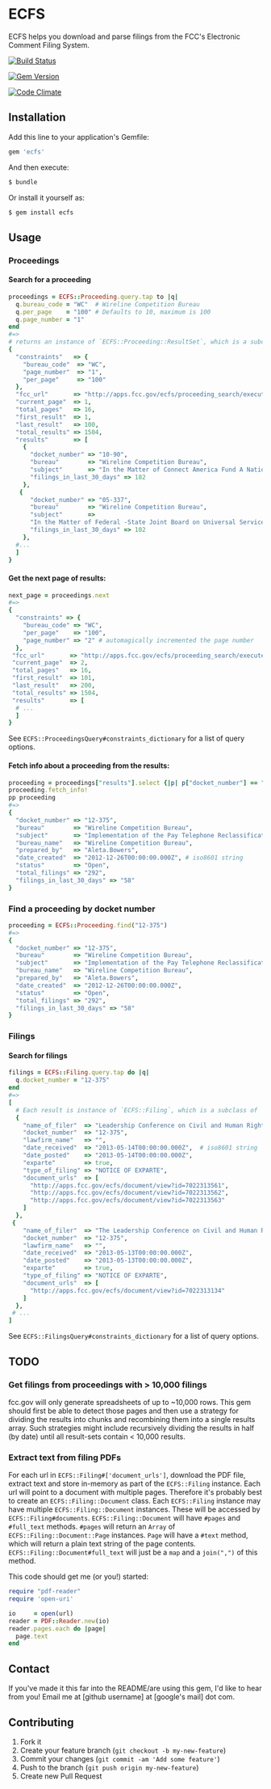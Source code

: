 # ECFS

ECFS helps you download and parse filings from the FCC's Electronic Comment Filing System.

[![Build Status](https://travis-ci.org/adelevie/ecfs.png?branch=master)](https://travis-ci.org/adelevie/ecfs)

[![Gem Version](https://badge.fury.io/rb/ecfs.png)](http://badge.fury.io/rb/ecfs)

[![Code Climate](https://codeclimate.com/github/adelevie/ecfs.png)](https://codeclimate.com/github/adelevie/ecfs)

## Installation

Add this line to your application's Gemfile:

```ruby
gem 'ecfs'
```

And then execute:

```sh
$ bundle
```

Or install it yourself as:

```sh
$ gem install ecfs
```

## Usage

### Proceedings

#### Search for a proceeding

```ruby
proceedings = ECFS::Proceeding.query.tap to |q|
  q.bureau_code = "WC"  # Wireline Competition Bureau
  q.per_page    = "100" # Defaults to 10, maximum is 100
  q.page_number = "1"
end
#=>
# returns an instance of `ECFS::Proceeding::ResultSet`, which is a subclass of `Hash`:
{
  "constraints"   => {
    "bureau_code"  => "WC", 
    "page_number"  => "1", 
    "per_page"     => "100"
  },
  "fcc_url"       => "http://apps.fcc.gov/ecfs/proceeding_search/execute?bureauCode=WC&pageNumber=1&pageSize=100",
  "current_page"  => 1,
  "total_pages"   => 16,
  "first_result"  => 1,
  "last_result"   => 100,
  "total_results" => 1504,
  "results"       => [
    {
      "docket_number" => "10-90",
      "bureau"        => "Wireline Competition Bureau",
      "subject"       => "In the Matter of Connect America Fund A National Brooadband Plan for Our Future High-Cost\r\nUniversal Service Support. .",
      "filings_in_last_30_days" => 182
    },
   {
      "docket_number" => "05-337",
      "bureau"        => "Wireline Competition Bureau",
      "subject"       =>
      "In the Matter of Federal -State Joint Board on Universal Service High-Cost Universal\r\nService Support.  .. .",
      "filings_in_last_30_days" => 102
    },
  #...
  ]
}
```

#### Get the next page of results:

```ruby
next_page = proceedings.next
#=>
{
  "constraints" => {
    "bureau_code" => "WC",
    "per_page"    => "100",
    "page_number" => "2" # automagically incremented the page number
  },
 "fcc_url"       => "http://apps.fcc.gov/ecfs/proceeding_search/execute?bureauCode=WC&pageSize=100&pageNumber=2",
 "current_page"  => 2,
 "total_pages"   => 16,
 "first_result"  => 101,
 "last_result"   => 200,
 "total_results" => 1504,
 "results"       => [
  # ... 
  ]
}
```
See `ECFS::ProceedingsQuery#constraints_dictionary` for a list of query options.

#### Fetch info about a proceeding from the results:

```ruby
proceeding = proceedings["results"].select {|p| p["docket_number"] == "12-375"}.first
proceeding.fetch_info!
pp proceeding
#=>
{
  "docket_number" => "12-375",
  "bureau"        => "Wireline Competition Bureau",
  "subject"       => "Implementation of the Pay Telephone Reclassification and Compensation Provisions of the Telecommunications Act of 1996 et al.",
  "bureau_name"   => "Wireline Competition Bureau",
  "prepared_by"   => "Aleta.Bowers",
  "date_created"  => "2012-12-26T00:00:00.000Z", # iso8601 string
  "status"        => "Open",
  "total_filings" => "292",
  "filings_in_last_30_days" => "58"
}
```

### Find a proceeding by docket number

```ruby
proceeding = ECFS::Proceeding.find("12-375")
#=>
{
  "docket_number" => "12-375",
  "bureau"        => "Wireline Competition Bureau",
  "subject"       => "Implementation of the Pay Telephone Reclassification and Compensation Provisions of the Telecommunications Act of 1996 et al.",
  "bureau_name"   => "Wireline Competition Bureau",
  "prepared_by"   => "Aleta.Bowers",
  "date_created"  => "2012-12-26T00:00:00.000Z",
  "status"        => "Open",
  "total_filings" => "292",
  "filings_in_last_30_days" => "58"
}
```

### Filings

#### Search for filings

```ruby
filings = ECFS::Filing.query.tap do |q|
  q.docket_number = "12-375" 
end
#=> 
[
  # Each result is instance of `ECFS::Filing`, which is a subclass of `Hash`
  {
    "name_of_filer"  => "Leadership Conference on Civil and Human Rights",
    "docket_number"  => "12-375",
    "lawfirm_name"   => "",
    "date_received"  => "2013-05-14T00:00:00.000Z",  # iso8601 string
    "date_posted"    => "2013-05-14T00:00:00.000Z", 
    "exparte"        => true,
    "type_of_filing" => "NOTICE OF EXPARTE",
    "document_urls"  => [
      "http://apps.fcc.gov/ecfs/document/view?id=7022313561",
      "http://apps.fcc.gov/ecfs/document/view?id=7022313562",
      "http://apps.fcc.gov/ecfs/document/view?id=7022313563"
    ]
  },
 {
    "name_of_filer"  => "The Leadership Conference on Civil and Human Rights",
    "docket_number"  => "12-375",
    "lawfirm_name"   => "",
    "date_received"  => "2013-05-13T00:00:00.000Z",
    "date_posted"    => "2013-05-13T00:00:00.000Z",
    "exparte"        => true,
    "type_of_filing" => "NOTICE OF EXPARTE",
    "document_urls"  => [
      "http://apps.fcc.gov/ecfs/document/view?id=7022313134"
    ]
  },
 # ...
]
```

See `ECFS::FilingsQuery#constraints_dictionary` for a list of query options.

## TODO

### Get filings from proceedings with > 10,000 filings

fcc.gov will only generate spreadsheets of up to ~10,000 rows. This gem should first be able to detect those pages and then use a strategy for dividing the results into chunks and recombining them into a single results array. Such strategies might include recursively dividing the results in half (by date) until all result-sets contain < 10,000 results.

### Extract text from filing PDFs

For each url in `ECFS::Filing#['document_urls']`, download the PDF file, extract text and store in-memory as part of the `ECFS::Filing` instance. Each url will point to a document with multiple pages. Therefore it's probably best to create an `ECFS::Filing::Document` class. Each `ECFS::Filing` instance may have multiple `ECFS::Filing::Document` instances. These will be accessed by `ECFS::Filing#documents`. `ECFS::Filing::Document` will have `#pages` and `#full_text` methods. `#pages` will return an `Array` of `ECFS::Filing::Document::Page` instances. `Page` will have a `#text` method, which will return a plain text string of the page contents. `ECFS::Filing::Document#full_text` will just be a `map` and a `join(",")` of this method.

This code should get me (or you!) started:

```ruby
require "pdf-reader"
require 'open-uri'

io     = open(url)
reader = PDF::Reader.new(io)
reader.pages.each do |page|
  page.text
end
```

## Contact

If you've made it this far into the README/are using this gem, I'd like to hear from you! Email me at [github username] at [google's mail] dot com.

## Contributing

1. Fork it
2. Create your feature branch (`git checkout -b my-new-feature`)
3. Commit your changes (`git commit -am 'Add some feature'`)
4. Push to the branch (`git push origin my-new-feature`)
5. Create new Pull Request
